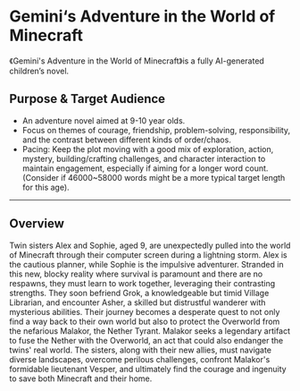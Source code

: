 # Gemini‘s Adventure in the World of Minecraft

《Gemini's Adventure in the World of Minecraft》is a fully AI-generated children’s novel.


## Purpose & Target Audience
- An adventure novel aimed at 9-10 year olds.
- Focus on themes of courage, friendship, problem-solving, responsibility, and the contrast between different kinds of order/chaos.
- Pacing: Keep the plot moving with a good mix of exploration, action, mystery, building/crafting challenges, and character interaction to maintain engagement, especially if aiming for a longer word count. (Consider if 46000~58000 words might be a more typical target length for this age).

---

## Overview
Twin sisters Alex and Sophie, aged 9, are unexpectedly pulled into the world of Minecraft through their computer screen during a lightning storm. Alex is the cautious planner, while Sophie is the impulsive adventurer. Stranded in this new, blocky reality where survival is paramount and there are no respawns, they must learn to work together, leveraging their contrasting strengths. They soon befriend Grok, a knowledgeable but timid Village Librarian, and encounter Asher, a skilled but distrustful wanderer with mysterious abilities. Their journey becomes a desperate quest to not only find a way back to their own world but also to protect the Overworld from the nefarious Malakor, the Nether Tyrant. Malakor seeks a legendary artifact to fuse the Nether with the Overworld, an act that could also endanger the twins' real world. The sisters, along with their new allies, must navigate diverse landscapes, overcome perilous challenges, confront Malakor's formidable lieutenant Vesper, and ultimately find the courage and ingenuity to save both Minecraft and their home. 
